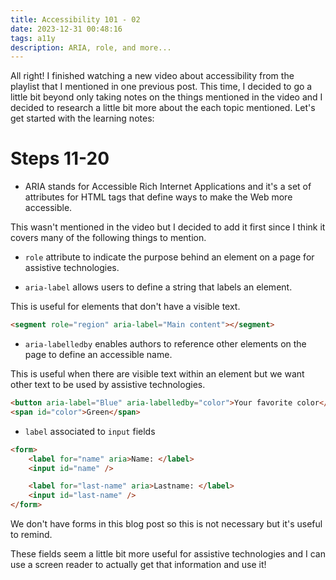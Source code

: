 ```yaml
---
title: Accessibility 101 - 02
date: 2023-12-31 00:48:16
tags: a11y
description: ARIA, role, and more...
---
```


All right! I finished watching a new video about accessibility from the playlist that I mentioned in one previous post.
This time, I decided to go a little bit beyond only taking notes on the things mentioned in the video and I decided to
research a little bit more about the each topic mentioned. Let's get started with the learning notes:

# Steps 11-20

* ARIA stands for Accessible Rich Internet Applications and it's a set of attributes for HTML tags that define ways to make the Web more accessible.

This wasn't mentioned in the video but I decided to add it first since I think it covers many of the following things to mention.

* `role` attribute to indicate the purpose behind an element on a page for assistive technologies.

* `aria-label` allows users to define a string that labels an element.

This is useful for  elements that don't have a visible text.

```html
<segment role="region" aria-label="Main content"></segment>
```

* `aria-labelledby` enables authors to reference other elements on the page to define an accessible name.

This is useful when there are visible text within an element but we want other text to be used by assistive technologies.

```html
<button aria-label="Blue" aria-labelledby="color">Your favorite color</button>
<span id="color">Green</span>
```

* `label` associated to `input` fields

```html
<form>
    <label for="name" aria>Name: </label>
    <input id="name" />

    <label for="last-name" aria>Lastname: </label>
    <input id="last-name" />
</form>
```

We don't have forms in this blog post so this is not necessary but it's useful
to remind.

These fields seem a little bit more useful for assistive technologies and I can use a screen reader to actually get that information and use it!
